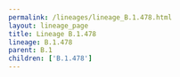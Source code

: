 ```yaml
---
permalink: /lineages/lineage_B.1.478.html
layout: lineage_page
title: Lineage B.1.478
lineage: B.1.478
parent: B.1
children: ['B.1.478']
---
```

